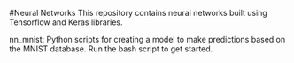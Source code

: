 #Neural Networks 
This repository contains neural networks built using Tensorflow and Keras libraries.

nn_mnist: Python scripts for creating a model to make predictions based on the MNIST database.
Run the bash script to get started.
